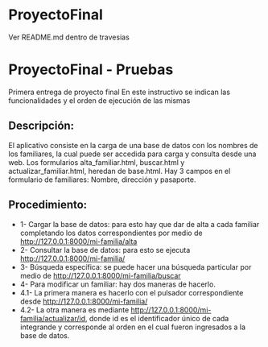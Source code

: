 # ProyectoFinal

Ver README.md dentro de travesias


# ProyectoFinal - Pruebas

Primera entrega de proyecto final
En este instructivo se indican las funcionalidades y el orden de ejecución de las mismas

## Descripción:
El aplicativo consiste en la carga de una base de datos con los nombres de los familiares, la cual puede ser accedida para carga y consulta desde una web.
Los formularios alta_familiar.html, buscar.html y actualizar_familiar.html, heredan de base.html.
Hay 3 campos en el formulario de familiares: Nombre, dirección y pasaporte.

## Procedimiento:
- 1- Cargar la base de datos: para esto hay que dar de alta a cada familiar completando los datos correspondientes por medio de http://127.0.0.1:8000/mi-familia/alta
- 2- Consultar la base de datos: para esto se ejecuta http://127.0.0.1:8000/mi-familia/
- 3- Búsqueda específica: se puede hacer una búsqueda particular por medio de http://127.0.0.1:8000/mi-familia/buscar
- 4- Para modificar un familiar: hay dos maneras de hacerlo. 
-   4.1- La primera manera es hacerlo con el pulsador correspondiente desde http://127.0.0.1:8000/mi-familia/
-   4.2- La otra manera es mediante http://127.0.0.1:8000/mi-familia/actualizar/id, donde id es el identificador único de cada integrande y corresponde al orden en el cual fueron ingresados a la base de datos.

